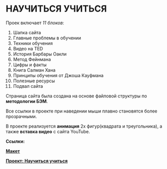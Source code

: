 # НАУЧИТЬСЯ УЧИТЬСЯ

Проек включает *11 блоков*:
1. Шапка сайта
2. Главные проблемы в обучении
3. Техники обучения
4. Видео на TED
5. История Барбары Оакли
6. Метод Фейнмана
7. Цифры и факты
8. Книга Салман Хана
9. Принципы обучения от Джоша Кауфмана
10. Полезные ресурсы
11. Подвал сайта

Страница сайта была создана на основе файловой структуры по **методологии БЭМ**.

Все ссылки в проекте при наведении мыши плавно становятся более прозрачными.

В проекте реализуется **анимация** 2х фигур(квадрата и треугольника), а также **вставка видео** с сайта YouTube.

**Ссылки:**

 **[Макет](https://code.s3.yandex.net/web-developer/project-1/sprint-1-brief.pdf)**

**[Проект: Научиться учиться](https://nadezdapl.github.io/how-to-learn/)**
